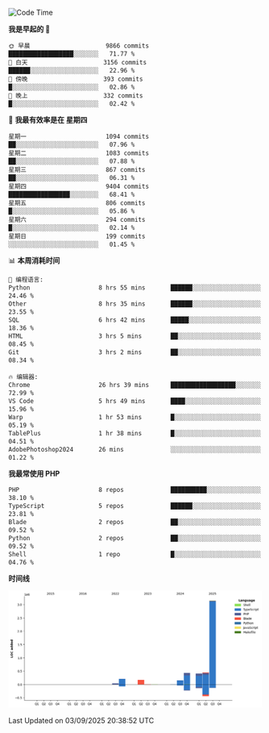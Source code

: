 <!--START_SECTION:waka-->
![Code Time](http://img.shields.io/badge/Code%20Time-4%2C101%20hrs%2045%20mins-blue)

**我是早起的 🐤** 

```text
🌞 早晨                     9866 commits        ██████████████████░░░░░░░   71.77 % 
🌆 白天                     3156 commits        ██████░░░░░░░░░░░░░░░░░░░   22.96 % 
🌃 傍晚                     393 commits         █░░░░░░░░░░░░░░░░░░░░░░░░   02.86 % 
🌙 晚上                     332 commits         █░░░░░░░░░░░░░░░░░░░░░░░░   02.42 % 
```
📅 **我最有效率是在 星期四** 

```text
星期一                      1094 commits        ██░░░░░░░░░░░░░░░░░░░░░░░   07.96 % 
星期二                      1083 commits        ██░░░░░░░░░░░░░░░░░░░░░░░   07.88 % 
星期三                      867 commits         ██░░░░░░░░░░░░░░░░░░░░░░░   06.31 % 
星期四                      9404 commits        █████████████████░░░░░░░░   68.41 % 
星期五                      806 commits         █░░░░░░░░░░░░░░░░░░░░░░░░   05.86 % 
星期六                      294 commits         █░░░░░░░░░░░░░░░░░░░░░░░░   02.14 % 
星期日                      199 commits         ░░░░░░░░░░░░░░░░░░░░░░░░░   01.45 % 
```


📊 **本周消耗时间** 

```text
💬 编程语言: 
Python                   8 hrs 55 mins       ██████░░░░░░░░░░░░░░░░░░░   24.46 % 
Other                    8 hrs 35 mins       ██████░░░░░░░░░░░░░░░░░░░   23.55 % 
SQL                      6 hrs 42 mins       █████░░░░░░░░░░░░░░░░░░░░   18.36 % 
HTML                     3 hrs 5 mins        ██░░░░░░░░░░░░░░░░░░░░░░░   08.45 % 
Git                      3 hrs 2 mins        ██░░░░░░░░░░░░░░░░░░░░░░░   08.34 % 

🔥 编辑器: 
Chrome                   26 hrs 39 mins      ██████████████████░░░░░░░   72.99 % 
VS Code                  5 hrs 49 mins       ████░░░░░░░░░░░░░░░░░░░░░   15.96 % 
Warp                     1 hr 53 mins        █░░░░░░░░░░░░░░░░░░░░░░░░   05.19 % 
TablePlus                1 hr 38 mins        █░░░░░░░░░░░░░░░░░░░░░░░░   04.51 % 
AdobePhotoshop2024       26 mins             ░░░░░░░░░░░░░░░░░░░░░░░░░   01.22 % 
```

**我最常使用 PHP** 

```text
PHP                      8 repos             ██████████░░░░░░░░░░░░░░░   38.10 % 
TypeScript               5 repos             ██████░░░░░░░░░░░░░░░░░░░   23.81 % 
Blade                    2 repos             ██░░░░░░░░░░░░░░░░░░░░░░░   09.52 % 
Python                   2 repos             ██░░░░░░░░░░░░░░░░░░░░░░░   09.52 % 
Shell                    1 repo              █░░░░░░░░░░░░░░░░░░░░░░░░   04.76 % 
```



**时间线**

![Lines of Code chart](https://raw.githubusercontent.com/abrahamgreyson/abrahamgreyson/main/assets/bar_graph.png)


 Last Updated on 03/09/2025 20:38:52 UTC
<!--END_SECTION:waka-->

